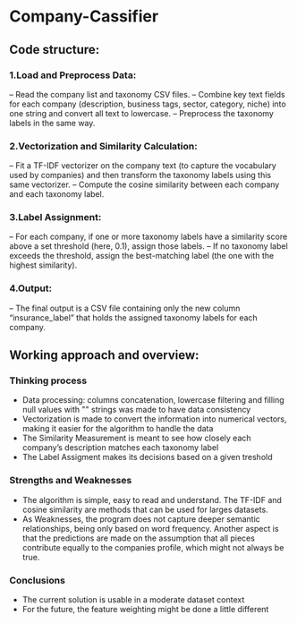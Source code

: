 # Company-Cassifier

## Code structure:

### 1.Load and Preprocess Data:
– Read the company list and taxonomy CSV files.
– Combine key text fields for each company (description, business tags, sector, category, niche) into one string and convert all text to lowercase.
– Preprocess the taxonomy labels in the same way.

### 2.Vectorization and Similarity Calculation:
– Fit a TF-IDF vectorizer on the company text (to capture the vocabulary used by companies) and then transform the taxonomy labels using this same vectorizer.
– Compute the cosine similarity between each company and each taxonomy label.

### 3.Label Assignment:
– For each company, if one or more taxonomy labels have a similarity score above a set threshold (here, 0.1), assign those labels.
– If no taxonomy label exceeds the threshold, assign the best-matching label (the one with the highest similarity).

### 4.Output:
– The final output is a CSV file containing only the new column “insurance_label” that holds the assigned taxonomy labels for each company.

## Working approach and overview:

### Thinking process
- Data processing: columns concatenation, lowercase filtering and filling null values with "" strings was made to have data consistency
- Vectorization is made to convert the information into numerical vectors, making it easier for the algorithm to handle the data
- The Similarity Measurement is meant to see how closely each company’s description matches each taxonomy label
- The Label Assigment makes its decisions based on a given treshold

### Strengths and Weaknesses
- The algorithm is simple, easy to read and understand. The TF-IDF and cosine similarity are methods that can be used for larges datasets.
- As Weaknesses, the program does not capture deeper semantic relationships, being only based on word frequency. Another aspect is that the predictions are made on the assumption that all pieces contribute equally to the companies profile, which might not always be true.

### Conclusions
- The current solution is usable in a moderate dataset context
- For the future, the feature weighting might be done a little different
